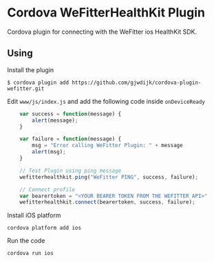 # Cordova WeFitterHealthKit Plugin

Cordova plugin for connecting with the WeFitter ios HealthKit SDK.


## Using

Install the plugin

    $ cordova plugin add https://github.com/gjwdijk/cordova-plugin-wefitter.git
    

Edit `www/js/index.js` and add the following code inside `onDeviceReady`

```js
    var success = function(message) {
        alert(message);
    }

    var failure = function(message) {
        msg = "Error calling WeFitter Plugin: " + message
        alert(msg);
    }

    // Test Plugin using ping message
    wefitterhealthkit.ping("WeFitter PING", success, failure);

    // Connect profile
    var bearertoken = "<YOUR BEARER TOKEN FROM THE WEFITTER API>"
    wefitterhealthkit.connect(bearertoken, success, failure);

```

Install iOS platform

    cordova platform add ios
    
Run the code

    cordova run ios


